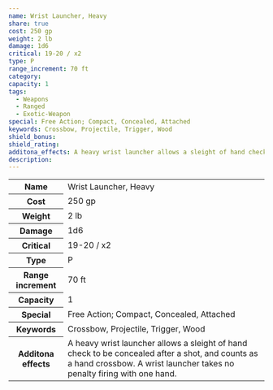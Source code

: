 ```yaml
---
name: Wrist Launcher, Heavy
share: true
cost: 250 gp
weight: 2 lb
damage: 1d6
critical: 19-20 / x2
type: P
range_increment: 70 ft
category: 
capacity: 1
tags:
  - Weapons
  - Ranged
  - Exotic-Weapon
special: Free Action; Compact, Concealed, Attached
keywords: Crossbow, Projectile, Trigger, Wood
shield_bonus: 
shield_rating: 
additona_effects: A heavy wrist launcher allows a sleight of hand check to be concealed after a shot, and counts as a hand crossbow. A wrist launcher takes no penalty firing with one hand.
description: 
---
```


<p><span style="overflow-x: auto;"><table><tbody><tr><th>Name</th><td>Wrist Launcher, Heavy</td></tr><tr><th>Cost</th><td>250 gp</td></tr><tr><th>Weight</th><td>2 lb</td></tr><tr><th>Damage</th><td>1d6</td></tr><tr><th>Critical</th><td>19-20 / x2</td></tr><tr><th>Type</th><td>P</td></tr><tr><th>Range increment</th><td>70 ft</td></tr><tr><th>Capacity</th><td>1</td></tr><tr><th>Special</th><td>Free Action; Compact, Concealed, Attached</td></tr><tr><th>Keywords</th><td>Crossbow, Projectile, Trigger, Wood</td></tr><tr><th>Additona effects</th><td>A heavy wrist launcher allows a sleight of hand check to be concealed after a shot, and counts as a hand crossbow. A wrist launcher takes no penalty firing with one hand.</td></tr></tbody></table></span></p>
